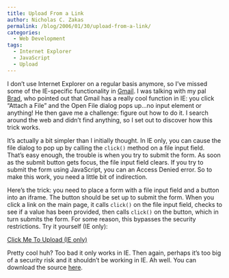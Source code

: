 ```yaml
---
title: Upload From a Link
author: Nicholas C. Zakas
permalink: /blog/2006/01/30/upload-from-a-link/
categories:
  - Web Development
tags:
  - Internet Explorer
  - JavaScript
  - Upload
---
```

I don&#8217;t use Internet Explorer on a regular basis anymore, so I&#8217;ve missed some of the IE-specific functionality in <a title="Gmail" rel="external" href="http://www.gmail.com">Gmail</a>. I was talking with my pal <a title="Bradley Baumann's Blog" rel="external" href="http://bradbaumann.blogspot.com/">Brad</a>, who pointed out that Gmail has a really cool function in IE: you click &#8220;Attach a File&#8221; and the Open File dialog pops up&#8230;no input element or anything! He then gave me a challenge: figure out how to do it. I search around the web and didn&#8217;t find anything, so I set out to discover how this trick works.

It&#8217;s actually a bit simpler than I initially thought. In IE only, you can cause the file dialog to pop up by calling the `click()` method on a file input field. That&#8217;s easy enough, the trouble is when you try to submit the form. As soon as the submit button gets focus, the file input field clears. If you try to submit the form using JavaScript, you can an Access Denied error. So to make this work, you need a little bit of indirection.

Here&#8217;s the trick: you need to place a form with a file input field and a button into an iframe. The button should be set up to submit the form. When you click a link on the main page, it calls `click()` on the file input field, checks to see if a value has been provided, then calls `click()` on the button, which in turn submits the form. For some reason, this bypasses the security restrictions. Try it yourself (IE only):



<a onclick="doSomething(); return false" href="#">Click Me To Upload (IE only)</a>

Pretty cool huh? Too bad it only works in IE. Then again, perhaps it&#8217;s too big of a security risk and it shouldn&#8217;t be working in IE. Ah well. You can download the source <a title="Upload From a Link" rel="internal" href="/downloads/uploadlink.zip">here</a>.
